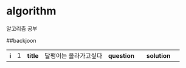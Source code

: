 # algorithm

알고리즘 공부

##backjoon
<table>
    <th>i</th>
    <td>1</td>
    <th>title</th>
    <td>달팽이는 올라가고싶다</td>
    <th>question</th>
    <td><https://www.acmicpc.net/problem/2869></td>
    <th>solution</th>
    <td></td>
</table>
